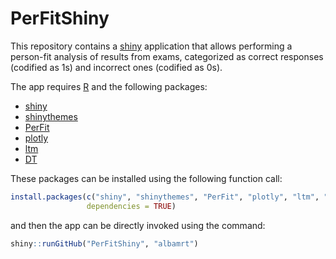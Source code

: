 # PerFitShiny
This repository contains a [shiny](http://shiny.rstudio.com/) application that allows performing a person-fit analysis of results from exams, categorized as correct responses (codified as 1s) and incorrect ones (codified as 0s).

The app requires [R](http://cran.r-project.org/) and the following packages:
* [shiny](http://cran.r-project.org/package=shiny) 
* [shinythemes](https://cran.r-project.org/package=shinythemes)
* [PerFit](https://cran.r-project.org/package=PerFit)
* [plotly](https://cran.r-project.org/package=plotly)
* [ltm](https://cran.r-project.org/package=ltm)
* [DT](https://cran.r-project.org/package=DT)

These packages can be installed using the following function call:
```r
install.packages(c("shiny", "shinythemes", "PerFit", "plotly", "ltm", "DT"), 
                 dependencies = TRUE)
```
and then the app can be directly invoked using the command:
```R
shiny::runGitHub("PerFitShiny", "albamrt")
```
